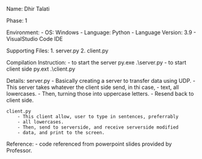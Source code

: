 Name: Dhir Talati

Phase: 1

Environment:
    - OS:       Windows
    - Language: Python
    - Language Version: 3.9
    - VisualStudio Code IDE

Supporting Files:
    1. server.py
    2. client.py


Compilation Instruction:
    - to start the server
        py.exe .\server.py 
    - to start client side
        py.ext .\client.py
    
Details:
    server.py
        - Basically creating a server to transfer data using UDP.
        - This server takes whatever the client side send, in thi case,
        - text, all lowercases. 
        - Then, turning those into uppercase letters.
        - Resend back to client side.

    client.py
        - This client allow, user to type in sentences, preferrably 
        - all lowercases.
        - Then, send to serverside, and receive serverside modified 
        - data, and print to the screen.

Reference:
    - code referenced from powerpoint slides provided by Professor.